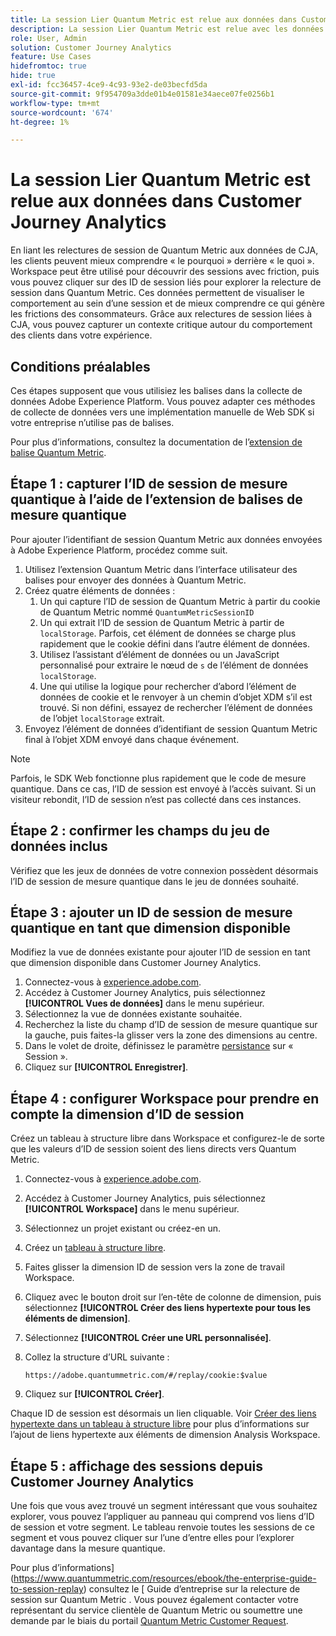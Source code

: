 ```yaml
---
title: La session Lier Quantum Metric est relue aux données dans Customer Journey Analytics
description: La session Lier Quantum Metric est relue avec les données de CJA pour mieux comprendre le « pourquoi » derrière le « quoi ».
role: User, Admin
solution: Customer Journey Analytics
feature: Use Cases
hidefromtoc: true
hide: true
exl-id: fcc36457-4ce9-4c93-93e2-de03becfd5da
source-git-commit: 9f954709a3dde01b4e01581e34aece07fe0256b1
workflow-type: tm+mt
source-wordcount: '674'
ht-degree: 1%

---
```


# La session Lier Quantum Metric est relue aux données dans Customer Journey Analytics

En liant les relectures de session de Quantum Metric aux données de CJA, les clients peuvent mieux comprendre « le pourquoi » derrière « le quoi ».  Workspace peut être utilisé pour découvrir des sessions avec friction, puis vous pouvez cliquer sur des ID de session liés pour explorer la relecture de session dans Quantum Metric.  Ces données permettent de visualiser le comportement au sein d’une session et de mieux comprendre ce qui génère les frictions des consommateurs.  Grâce aux relectures de session liées à CJA, vous pouvez capturer un contexte critique autour du comportement des clients dans votre expérience.

## Conditions préalables

Ces étapes supposent que vous utilisiez les balises dans la collecte de données Adobe Experience Platform. Vous pouvez adapter ces méthodes de collecte de données vers une implémentation manuelle de Web SDK si votre entreprise n’utilise pas de balises.

Pour plus d’informations, consultez la documentation de l’[extension de balise Quantum Metric](https://experienceleague.adobe.com/en/docs/experience-platform/destinations/catalog/analytics/quantum-metric).

## Étape 1 : capturer l’ID de session de mesure quantique à l’aide de l’extension de balises de mesure quantique

Pour ajouter l’identifiant de session Quantum Metric aux données envoyées à Adobe Experience Platform, procédez comme suit.

1. Utilisez l’extension Quantum Metric dans l’interface utilisateur des balises pour envoyer des données à Quantum Metric.
1. Créez quatre éléments de données :
   1. Un qui capture l’ID de session de Quantum Metric à partir du cookie de Quantum Metric nommé `QuantumMetricSessionID`
   1. Un qui extrait l’ID de session de Quantum Metric à partir de `localStorage`. Parfois, cet élément de données se charge plus rapidement que le cookie défini dans l’autre élément de données.
   1. Utilisez l’assistant d’élément de données ou un JavaScript personnalisé pour extraire le nœud de `s` de l’élément de données `localStorage`.
   1. Une qui utilise la logique pour rechercher d’abord l’élément de données de cookie et le renvoyer à un chemin d’objet XDM s’il est trouvé. Si non défini, essayez de rechercher l’élément de données de l’objet `localStorage` extrait.
1. Envoyez l’élément de données d’identifiant de session Quantum Metric final à l’objet XDM envoyé dans chaque événement.

>[!NOTE]
>Parfois, le SDK Web fonctionne plus rapidement que le code de mesure quantique. Dans ce cas, l’ID de session est envoyé à l’accès suivant. Si un visiteur rebondit, l’ID de session n’est pas collecté dans ces instances.

## Étape 2 : confirmer les champs du jeu de données inclus

Vérifiez que les jeux de données de votre connexion possèdent désormais l’ID de session de mesure quantique dans le jeu de données souhaité.

## Étape 3 : ajouter un ID de session de mesure quantique en tant que dimension disponible

Modifiez la vue de données existante pour ajouter l’ID de session en tant que dimension disponible dans Customer Journey Analytics.

1. Connectez-vous à [experience.adobe.com](https://experience.adobe.com).
1. Accédez à Customer Journey Analytics, puis sélectionnez **[!UICONTROL Vues de données]** dans le menu supérieur.
1. Sélectionnez la vue de données existante souhaitée.
1. Recherchez la liste du champ d’ID de session de mesure quantique sur la gauche, puis faites-la glisser vers la zone des dimensions au centre.
1. Dans le volet de droite, définissez le paramètre [persistance](/help/data-views/component-settings/persistence.md) sur « Session ».
1. Cliquez sur **[!UICONTROL Enregistrer]**.

## Étape 4 : configurer Workspace pour prendre en compte la dimension d’ID de session

Créez un tableau à structure libre dans Workspace et configurez-le de sorte que les valeurs d’ID de session soient des liens directs vers Quantum Metric.

1. Connectez-vous à [experience.adobe.com](https://experience.adobe.com).
1. Accédez à Customer Journey Analytics, puis sélectionnez **[!UICONTROL Workspace]** dans le menu supérieur.
1. Sélectionnez un projet existant ou créez-en un.
1. Créez un [tableau à structure libre](/help/analysis-workspace/visualizations/freeform-table/freeform-table.md).
1. Faites glisser la dimension ID de session vers la zone de travail Workspace.
1. Cliquez avec le bouton droit sur l’en-tête de colonne de dimension, puis sélectionnez **[!UICONTROL Créer des liens hypertexte pour tous les éléments de dimension]**.
1. Sélectionnez **[!UICONTROL Créer une URL personnalisée]**.
1. Collez la structure d’URL suivante :

   ```
   https://adobe.quantummetric.com/#/replay/cookie:$value
   ```

1. Cliquez sur **[!UICONTROL Créer]**.

Chaque ID de session est désormais un lien cliquable. Voir [Créer des liens hypertexte dans un tableau à structure libre](/help/analysis-workspace/visualizations/freeform-table/freeform-table-hyperlinks.md) pour plus d’informations sur l’ajout de liens hypertexte aux éléments de dimension Analysis Workspace.

## Étape 5 : affichage des sessions depuis Customer Journey Analytics

Une fois que vous avez trouvé un segment intéressant que vous souhaitez explorer, vous pouvez l’appliquer au panneau qui comprend vos liens d’ID de session et votre segment. Le tableau renvoie toutes les sessions de ce segment et vous pouvez cliquer sur l’une d’entre elles pour l’explorer davantage dans la mesure quantique.

Pour plus d’informations](https://www.quantummetric.com/resources/ebook/the-enterprise-guide-to-session-replay) consultez le [ Guide d’entreprise sur la relecture de session sur Quantum Metric . Vous pouvez également contacter votre représentant du service clientèle de Quantum Metric ou soumettre une demande par le biais du portail [Quantum Metric Customer Request](https://community.quantummetric.com/s/public-support-page).
